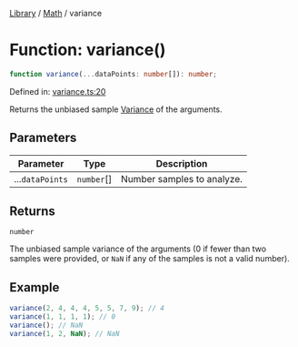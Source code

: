 <!-- markdownlint-disable -->
<!-- cspell: disable -->
[Library](../index.md) / [Math](./index.md) / variance

# Function: variance()

```ts
function variance(...dataPoints: number[]): number;
```

Defined in: [variance.ts:20](https://github.com/technobuddha/library/blob/main/src/variance.ts#L20)

Returns the unbiased sample [Variance](https://en.wikipedia.org/wiki/Variance) of the arguments.

## Parameters

| Parameter | Type | Description |
| ------ | ------ | ------ |
| ...`dataPoints` | `number`[] | Number samples to analyze. |

## Returns

`number`

The unbiased sample variance of the arguments (0 if fewer
than two samples were provided, or `NaN` if any of the samples is
not a valid number).

## Example

```typescript
variance(2, 4, 4, 4, 5, 5, 7, 9); // 4
variance(1, 1, 1, 1); // 0
variance(); // NaN
variance(1, 2, NaN); // NaN
```

